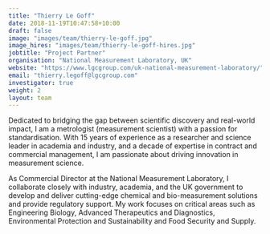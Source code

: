 ```yaml
---
title: "Thierry Le Goff"
date: 2018-11-19T10:47:58+10:00
draft: false
image: "images/team/thierry-le-goff.jpg"
image_hires: "images/team/thierry-le-goff-hires.jpg"
jobtitle: "Project Partner"
organisation: "National Measurement Laboratory, UK"
website: "https://www.lgcgroup.com/uk-national-measurement-laboratory/"
email: "thierry.legoff@lgcgroup.com"
investigator: true
weight: 2
layout: team
---
```

Dedicated to bridging the gap between scientific discovery and real-world impact, I am a metrologist (measurement scientist) with a passion for standardisation. With 15 years of experience as a researcher and science leader in academia and industry, and a decade of expertise in contract and commercial management, I am passionate about driving innovation in measurement science.

As Commercial Director at the National Measurement Laboratory, I collaborate closely with industry, academia, and the UK government to develop and deliver cutting-edge chemical and bio-measurement solutions and provide regulatory support. My work focuses on critical areas such as Engineering Biology, Advanced Therapeutics and Diagnostics, Environmental Protection and Sustainability and Food Security and Supply.
